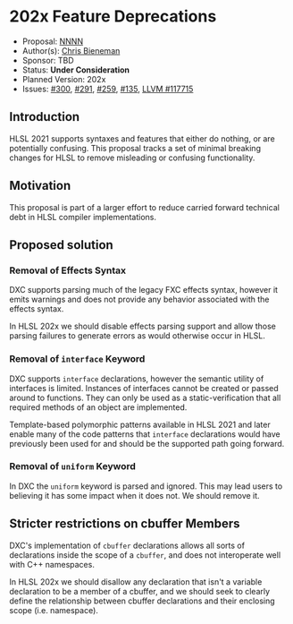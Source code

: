 <!-- {% raw %} -->

# 202x Feature Deprecations

* Proposal: [NNNN](NNNN-202x-deprecations.md)
* Author(s): [Chris Bieneman](https://github.com/llvm-beanz)
* Sponsor: TBD
* Status: **Under Consideration**
* Planned Version: 202x
* Issues: [#300](https://github.com/microsoft/hlsl-specs/issues/380),
  [#291](https://github.com/microsoft/hlsl-specs/issues/291),
  [#259](https://github.com/microsoft/hlsl-specs/issues/259),
  [#135](https://github.com/microsoft/hlsl-specs/issues/135),
  [LLVM #117715](https://github.com/llvm/llvm-project/issues/117715)

## Introduction

HLSL 2021 supports syntaxes and features that either do nothing, or are
potentially confusing. This proposal tracks a set of minimal breaking changes
for HLSL to remove misleading or confusing functionality.

## Motivation

This proposal is part of a larger effort to reduce carried forward technical
debt in HLSL compiler implementations.

## Proposed solution

### Removal of Effects Syntax

DXC supports parsing much of the legacy FXC effects syntax, however it emits
warnings and does not provide any behavior associated with the effects syntax.

In HLSL 202x we should disable effects parsing support and allow those parsing
failures to generate errors as would otherwise occur in HLSL.

### Removal of `interface` Keyword

DXC supports `interface` declarations, however the semantic utility of
interfaces is limited. Instances of interfaces cannot be created or passed
around to functions. They can only be used as a static-verification that all
required methods of an object are implemented.

Template-based polymorphic patterns available in HLSL 2021 and later enable many
of the code patterns that `interface` declarations would have previously been
used for and should be the supported path going forward.

### Removal of `uniform` Keyword

In DXC the `uniform` keyword is parsed and ignored. This may lead users to
believing it has some impact when it does not. We should remove it.

## Stricter restrictions on cbuffer Members

DXC's implementation of `cbuffer` declarations allows all sorts of declarations
inside the scope of a `cbuffer`, and does not interoperate well with C++
namespaces.

In HLSL 202x we should disallow any declaration that isn't a variable
declaration to be a member of a cbuffer, and we should seek to clearly define
the relationship between cbuffer declarations and their enclosing scope (i.e.
namespace).

<!-- {% endraw %} -->
